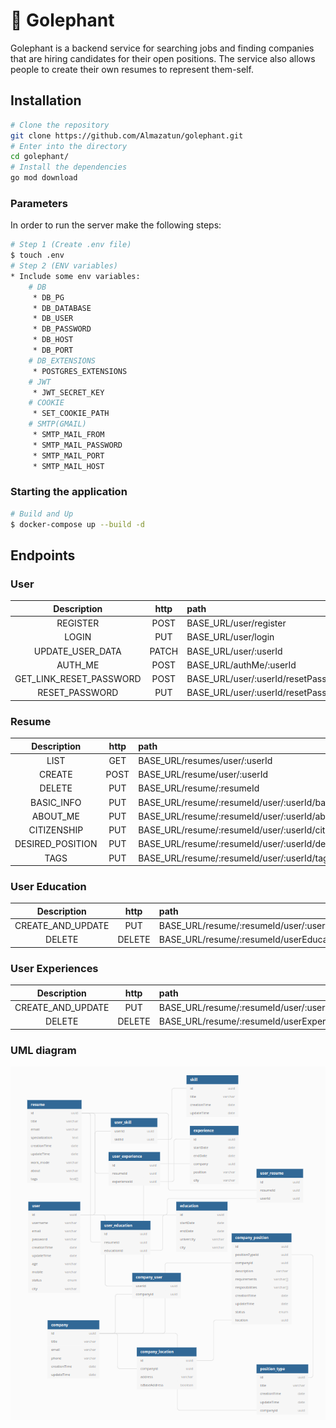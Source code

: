 # 🦕 Golephant

Golephant is a backend service for searching jobs and finding companies that are hiring candidates for their open positions. The service also allows people to create their own resumes to represent them-self.

## Installation
```bash
# Clone the repository
git clone https://github.com/Almazatun/golephant.git
# Enter into the directory
cd golephant/
# Install the dependencies
go mod download
```
### Parameters
In order to run the server make the following steps:
```bash
# Step 1 (Create .env file)
$ touch .env
# Step 2 (ENV variables)
* Include some env variables:
    # DB
     * DB_PG
     * DB_DATABASE
     * DB_USER
     * DB_PASSWORD
     * DB_HOST
     * DB_PORT
    # DB_EXTENSIONS
     * POSTGRES_EXTENSIONS
    # JWT
     * JWT_SECRET_KEY
    # COOKIE
     * SET_COOKIE_PATH
    # SMTP(GMAIL)
     * SMTP_MAIL_FROM
     * SMTP_MAIL_PASSWORD
     * SMTP_MAIL_PORT
     * SMTP_MAIL_HOST
```

### Starting the application

```bash
# Build and Up
$ docker-compose up --build -d
```
## Endpoints

### User

| Description | http | path |
|:--:|:--:|:--|
| REGISTER | POST | BASE_URL/user/register |
| LOGIN  | PUT | BASE_URL/user/login |
| UPDATE_USER_DATA | PATCH | BASE_URL/user/:userId |
| AUTH_ME | POST | BASE_URL/authMe/:userId |
| GET_LINK_RESET_PASSWORD | POST | BASE_URL/user/:userId/resetPassword |
| RESET_PASSWORD | PUT | BASE_URL/user/:userId/resetPassword/:token |

### Resume

| Description | http | path |
|:--:|:--:|:--|
| LIST | GET | BASE_URL/resumes/user/:userId |
| CREATE | POST | BASE_URL/resume/user/:userId |
| DELETE  | PUT | BASE_URL/resume/:resumeId|
| BASIC_INFO | PUT | BASE_URL/resume/:resumeId/user/:userId/basicInfo |
| ABOUT_ME | PUT | BASE_URL/resume/:resumeId/user/:userId/aboutMe |
| CITIZENSHIP | PUT | BASE_URL/resume/:resumeId/user/:userId/citizenship |
| DESIRED_POSITION | PUT | BASE_URL/resume/:resumeId/user/:userId/desiredPosition |
| TAGS | PUT | BASE_URL/resume/:resumeId/user/:userId/tags |

### User Education

| Description | http | path |
|:--:|:--:|:--|
| CREATE_AND_UPDATE | PUT | BASE_URL/resume/:resumeId/user/:userId/userEducation |
| DELETE | DELETE | BASE_URL/resume/:resumeId/userEducation/:userEducationId |

### User Experiences

| Description | http | path |
|:--:|:--:|:--|
| CREATE_AND_UPDATE | PUT | BASE_URL/resume/:resumeId/user/:userId/userExperiences |
| DELETE | DELETE | BASE_URL/resume/:resumeId/userExperience/:userExperienceId |
### UML diagram
<img src="./assets/uml-golephant.png">